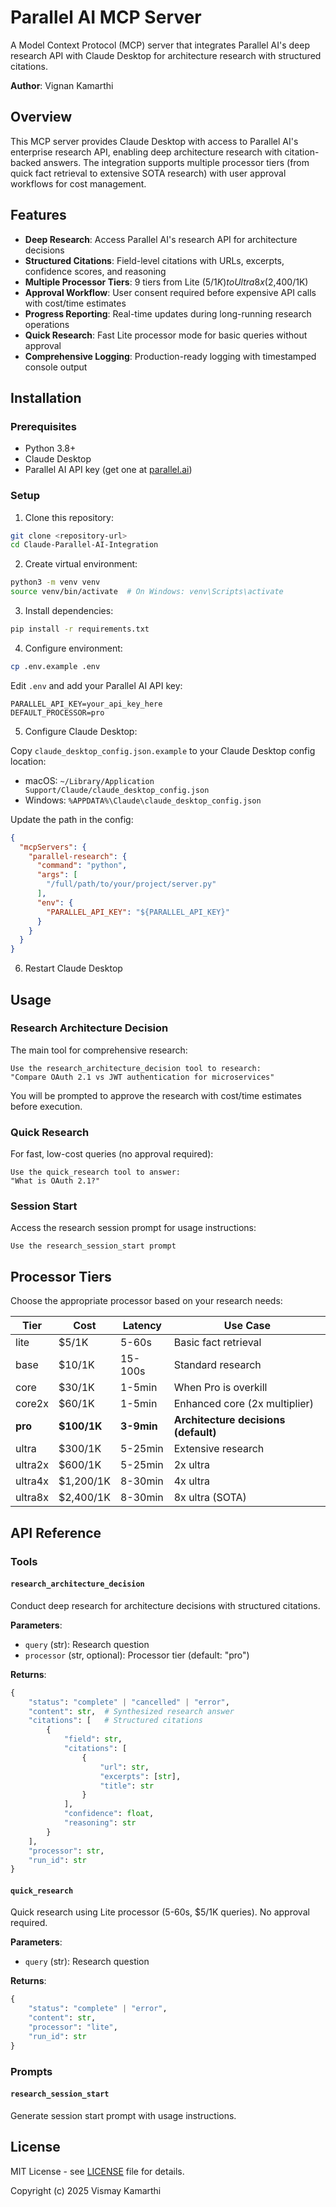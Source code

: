 # Parallel AI MCP Server

A Model Context Protocol (MCP) server that integrates Parallel AI's deep research API with Claude Desktop for architecture research with structured citations.

**Author**: Vignan Kamarthi

## Overview

This MCP server provides Claude Desktop with access to Parallel AI's enterprise research API, enabling deep architecture research with citation-backed answers. The integration supports multiple processor tiers (from quick fact retrieval to extensive SOTA research) with user approval workflows for cost management.

## Features

- **Deep Research**: Access Parallel AI's research API for architecture decisions
- **Structured Citations**: Field-level citations with URLs, excerpts, confidence scores, and reasoning
- **Multiple Processor Tiers**: 9 tiers from Lite ($5/1K) to Ultra8x ($2,400/1K)
- **Approval Workflow**: User consent required before expensive API calls with cost/time estimates
- **Progress Reporting**: Real-time updates during long-running research operations
- **Quick Research**: Fast Lite processor mode for basic queries without approval
- **Comprehensive Logging**: Production-ready logging with timestamped console output

## Installation

### Prerequisites

- Python 3.8+
- Claude Desktop
- Parallel AI API key (get one at [parallel.ai](https://www.parallel.ai))

### Setup

1. Clone this repository:
```bash
git clone <repository-url>
cd Claude-Parallel-AI-Integration
```

2. Create virtual environment:
```bash
python3 -m venv venv
source venv/bin/activate  # On Windows: venv\Scripts\activate
```

3. Install dependencies:
```bash
pip install -r requirements.txt
```

4. Configure environment:
```bash
cp .env.example .env
```

Edit `.env` and add your Parallel AI API key:
```
PARALLEL_API_KEY=your_api_key_here
DEFAULT_PROCESSOR=pro
```

5. Configure Claude Desktop:

Copy `claude_desktop_config.json.example` to your Claude Desktop config location:
- macOS: `~/Library/Application Support/Claude/claude_desktop_config.json`
- Windows: `%APPDATA%\Claude\claude_desktop_config.json`

Update the path in the config:
```json
{
  "mcpServers": {
    "parallel-research": {
      "command": "python",
      "args": [
        "/full/path/to/your/project/server.py"
      ],
      "env": {
        "PARALLEL_API_KEY": "${PARALLEL_API_KEY}"
      }
    }
  }
}
```

6. Restart Claude Desktop

## Usage

### Research Architecture Decision

The main tool for comprehensive research:

```
Use the research_architecture_decision tool to research:
"Compare OAuth 2.1 vs JWT authentication for microservices"
```

You will be prompted to approve the research with cost/time estimates before execution.

### Quick Research

For fast, low-cost queries (no approval required):

```
Use the quick_research tool to answer:
"What is OAuth 2.1?"
```

### Session Start

Access the research session prompt for usage instructions:

```
Use the research_session_start prompt
```

## Processor Tiers

Choose the appropriate processor based on your research needs:

| Tier | Cost | Latency | Use Case |
|------|------|---------|----------|
| lite | $5/1K | 5-60s | Basic fact retrieval |
| base | $10/1K | 15-100s | Standard research |
| core | $30/1K | 1-5min | When Pro is overkill |
| core2x | $60/1K | 1-5min | Enhanced core (2x multiplier) |
| **pro** | **$100/1K** | **3-9min** | **Architecture decisions (default)** |
| ultra | $300/1K | 5-25min | Extensive research |
| ultra2x | $600/1K | 5-25min | 2x ultra |
| ultra4x | $1,200/1K | 8-30min | 4x ultra |
| ultra8x | $2,400/1K | 8-30min | 8x ultra (SOTA) |

## API Reference

### Tools

#### `research_architecture_decision`

Conduct deep research for architecture decisions with structured citations.

**Parameters**:
- `query` (str): Research question
- `processor` (str, optional): Processor tier (default: "pro")

**Returns**:
```python
{
    "status": "complete" | "cancelled" | "error",
    "content": str,  # Synthesized research answer
    "citations": [   # Structured citations
        {
            "field": str,
            "citations": [
                {
                    "url": str,
                    "excerpts": [str],
                    "title": str
                }
            ],
            "confidence": float,
            "reasoning": str
        }
    ],
    "processor": str,
    "run_id": str
}
```

#### `quick_research`

Quick research using Lite processor (5-60s, $5/1K queries). No approval required.

**Parameters**:
- `query` (str): Research question

**Returns**:
```python
{
    "status": "complete" | "error",
    "content": str,
    "processor": "lite",
    "run_id": str
}
```

### Prompts

#### `research_session_start`

Generate session start prompt with usage instructions.

## License

MIT License - see [LICENSE](LICENSE) file for details.

Copyright (c) 2025 Vismay Kamarthi
